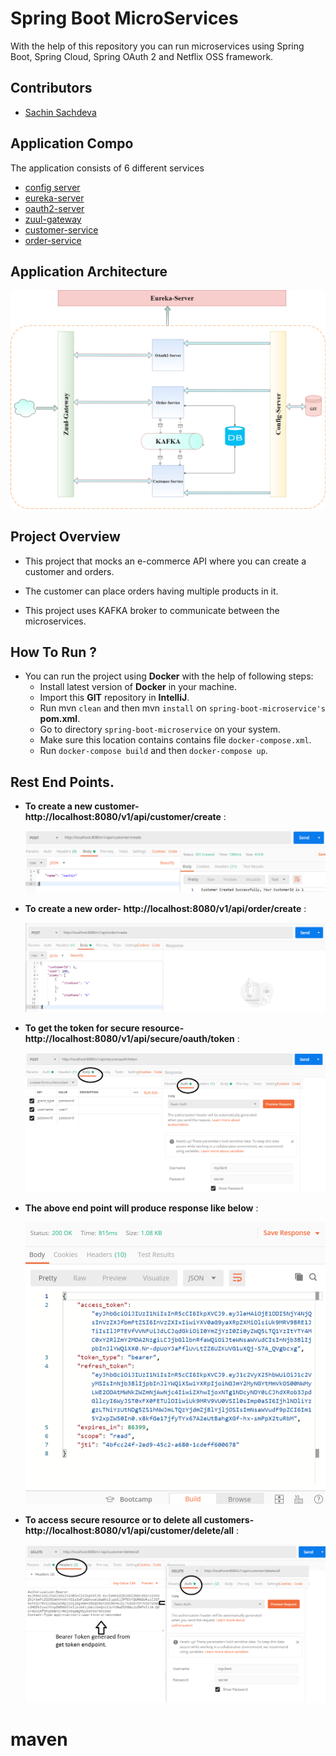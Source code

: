 # Spring Boot MicroServices
With the help of this repository you can run microservices using Spring Boot, Spring Cloud, Spring OAuth 2 and Netflix OSS framework.


## <a name="contributors"></a>Contributors

* [Sachin Sachdeva](https://www.linkedin.com/in/sachin-sachdeva-70896120/)

## <a name="application-architecture"></a>Application Compo

The application consists of 6 different services

* [config server](config-server/README.md) 
* [eureka-server](eureka-server/README.md) 
* [oauth2-server](oauth2a-server/README.md) 
* [zuul-gateway](zuul-gateway/README.md) 
* [customer-service](customer-service/README.md) 
* [order-service](order-service/README.md) 


## <a name="application-architecture"></a>Application Architecture

![screenshot!](images/image.png)


## <a name="project-overview"></a>Project Overview
* This project that mocks an e-commerce API where you can create a customer and orders.

* The customer can place orders having multiple products in it.

* This project uses KAFKA broker to communicate between the microservices.



## <a name="project-run"></a>How To Run ?
* You can run the project using **Docker** with the help of  following steps:
    * Install latest version of **Docker**  in your machine.
    * Import this **GIT** repository in **IntelliJ**.
    * Run mvn `clean` and then mvn `install` on `spring-boot-microservice's` **pom.xml**.
    * Go to directory `spring-boot-microservice` on your system.
    * Make sure this location contains contains file  `docker-compose.xml`.
    * Run `docker-compose build` and then `docker-compose up`.
 
 
## <a name="rest-end"></a>Rest End Points.

* **To create a new customer- http://localhost:8080/v1/api/customer/create** :

     ![screenshot!](images/create.png)
 
* **To create a new order- http://localhost:8080/v1/api/order/create** :
 
    ![screenshot!](images/order.png)
 
* **To get the token for secure resource- http://localhost:8080/v1/api/secure/oauth/token** :
 
    ![screenshot!](images/get_token.png)
 
* **The above end point will produce response like below** :
 
    ![screenshot!](images/token_response.png)
 

* **To access secure resource or to delete all customers- http://localhost:8080/v1/api/customer/delete/all** :
 
    ![screenshot!](images/del_customer.png)
 
# maven
